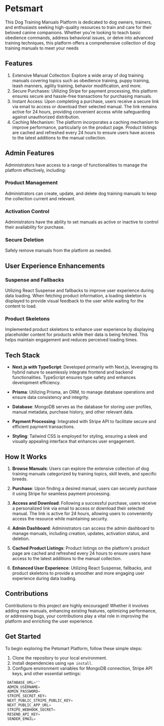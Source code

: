 # Petsmart

This Dog Training Manuals Platform is dedicated to dog owners, trainers, and enthusiasts seeking high-quality resources to train and care for their beloved canine companions. Whether you're looking to teach basic obedience commands, address behavioral issues, or delve into advanced training techniques, this platform offers a comprehensive collection of dog training manuals to meet your needs

## Features



1. Extensive Manual Collection: Explore a wide array of dog training manuals covering topics such as obedience training, puppy training, leash manners, agility training, behavior modification, and more.
2. Secure Purchases: Utilizing Stripe for payment processing, this platform ensures secure and hassle-free transactions for purchasing manuals.
3. Instant Access: Upon completing a purchase, users receive a secure link via email to access or download their selected manual. The link remains active for 24 hours, providing convenient access while safeguarding against unauthorized distribution.
4. Caching Mechanism: The platform incorporates a caching mechanism to improve performance, particularly on the product page. Product listings are cached and refreshed every 24 hours to ensure users have access to the latest additions to the manual collection.
  
  ## Admin Features

Administrators have access to a range of functionalities to manage the platform effectively, including:

### Product Management

Administrators can create, update, and delete dog training manuals to keep the collection current and relevant.

### Activation Control

Administrators have the ability to set manuals as active or inactive to control their availability for purchase.

### Secure Deletion

Safely remove manuals from the platform as needed.



## User Experience Enhancements

### Suspense and Fallbacks

Utilizing React Suspense and fallbacks to improve user experience during data loading. When fetching product information, a loading skeleton is displayed to provide visual feedback to the user while waiting for the content to load.

### Product Skeletons

Implemented product skeletons to enhance user experience by displaying placeholder content for products while their data is being fetched. This helps maintain engagement and reduces perceived loading times.


  ## Tech Stack

- **Next.js with TypeScript**: Developed primarily with Next.js, leveraging its hybrid nature to seamlessly integrate frontend and backend functionalities. TypeScript ensures type safety and enhances development efficiency.

- **Prisma**: Utilizing Prisma, an ORM, to manage database operations and ensure data consistency and integrity.

- **Database**: MongoDB serves as the database for storing user profiles, manual metadata, purchase history, and other relevant data.

- **Payment Processing**: Integrated with Stripe API to facilitate secure and efficient payment transactions.

- **Styling**: Tailwind CSS is employed for styling, ensuring a sleek and visually appealing interface that enhances user engagement.


## How It Works

1. **Browse Manuals**: Users can explore the extensive collection of dog training manuals categorized by training topics, skill levels, and specific breeds.

2. **Purchase**: Upon finding a desired manual, users can securely purchase it using Stripe for seamless payment processing.

3. **Access and Download**: Following a successful purchase, users receive a personalized link via email to access or download their selected manual. The link is active for 24 hours, allowing users to conveniently access the resource while maintaining security.

4. **Admin Dashboard**: Administrators can access the admin dashboard to manage manuals, including creation, updates, activation status, and deletion.

5. **Cached Product Listings**: Product listings on the platform's product page are cached and refreshed every 24 hours to ensure users have access to the latest additions to the manual collection.

6. **Enhanced User Experience**: Utilizing React Suspense, fallbacks, and product skeletons to provide a smoother and more engaging user experience during data loading.

## Contributions

Contributions to this project are highly encouraged! Whether it involves adding new manuals, enhancing existing features, optimizing performance, or addressing bugs, your contributions play a vital role in improving the platform and enriching the user experience.

## Get Started

To begin exploring the Petsmart Platform, follow these simple steps:

1. Clone the repository to your local environment.
2. Install dependencies using `npm install`.
3. Configure environment variables for MongoDB connection, Stripe API keys, and other essential settings:

  ```js
   DATABASE_URL=""
   ADMIN_USERNAME=
   ADMIN_PASSWORD=
   STRIPE_SECRET_KEY=
   NEXT_PUBLIC_STRIPE_PUBLIC_KEY=
   NEXT_PUBLIC_APP_URL=
   STRIPE_WEBHOOK_SECRET=
   RESEND_API_KEY=
   SENDER_EMAIL=

```
